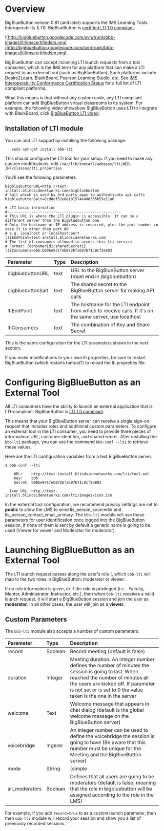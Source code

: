 

# Overview #

BigBlueButton version 0.81 (and later) supports the IMS Learning Tools Interoperability (LTI).  BigBlueButton is [certified LTI 1.0 compliant](http://www.imsglobal.org/cc/detail.cfm?ID=172).

![http://bigbluebutton.googlecode.com/svn/trunk/bbb-images/lti/imscertifiedsm.png](http://bigbluebutton.googlecode.com/svn/trunk/bbb-images/lti/imscertifiedsm.png)

BigBlueButton can accept incoming LTI launch requests from a tool consumer, which is the IMS term for any platform that can make a LTI request to an external tool (such as BigBlueButton).  Such platforms include Desire2Learn, BlackBoard, Pearson Learning Studio, etc.  See [IMS Interoperability Conformance Certification Status](http://www.imsglobal.org/cc/statuschart.cfm) for a full list of LTI compliant platforms.

What this means is that without any custom code, any LTI compliant platform can add BigBlueButton virtual classrooms to its system.  For example, the following video showshow BigBlueButton uses LTI to integrate with BlackBoard, click [BigBlueButton LTI video](https://www.youtube.com/watch?v=OSTGfvICYX4&feature=youtu.be&hd=1).

## Installation of LTI module ##

You can add LTI support by installing the following package.

```
   sudo apt-get install bbb-lti
```

This should configure the LTI tool for your setup.  If you need to make any custom modifications, edit `/var/lib/tomcat7/webapps/lti/WEB-INF/classes/lti.properties`

You'll see the following parameters

```
bigbluebuttonURL=http://test-install.blindsidenetworks.com/bigbluebutton
# Salt which is used by 3rd-party apps to authenticate api calls
bigbluebuttonSalt=8cd8ef52e8e101574e400365b55e11a6

# LTI basic information
#----------------------------------------------------
# This URL is where the LTI plugin is accessible. It can be a different server than the BigBluebutton one
# Only the hostname or IP address is required, plus the port number in case it is other than port 80
# e.g. localhost or localhost:port
ltiEndPoint=test-install.blindsidenetworks.com
# The list of consumers allowed to access this lti service.
# Format: {consumerId1:sharedSecret1}
ltiConsumers=bbb:b00be971feb0726fa697671c9cf2e883
```

| Parameter | Type | Description |
|:----------|:-----|:------------|
| bigbluebuttonURL | text | URL to the BigBlueButton server (must end in /bigbluebutton) |
| bigbluebuttonSalt | text | The shared secret to the BigBlueButton server for making API calls |
| ltiEndPoint | text | The hostname for the LTI endpoint from which to receive calls.  If it's on the same server, use localhost  |
| ltiConsumers | text | The combination of Key and Share Secret  |

This is the same configuration for the LTI parameters shown in the next section.

If you make modifications to your own lti.properties, be sure to restart BigBlueButton (which restarts tomcat7) to reload the lti.propreties file.

# Configuring BigBlueButton as an External Tool #

All LTI consumers have the ability to launch an external application that is LTI-compliant.  BigBlueButton is [LTI 1.0 compliant](http://www.imsglobal.org/cc/detail.cfm?ID=172).

This means that your BigBlueButton server can receive a single sign-on request that includes roles and additional custom parameters.  To configure an external tool in the LTI consumer, you need to provide three pieces of information: URL, customer identifier, and shared secret.  After installing the `bbb-lti` package, you can use the command `bbb-conf --lti` to retrieve these values.

Here are the LTI configuration variables from a test BigBlueButton server.

```
$ bbb-conf --lti

    URL:    http://test-install.blindsidenetworks.com/lti/tool.xml
    Key:    bbb
    Secret: b00be971feb0726fa697671c9cf2e883

  Icon URL: http://test-install.blindsidenetworks.com/lti/images/icon.ico
```

In the external tool configuration, we recommend privacy settings are set to **public** to allow the LMS to send lis\_person\_sourcedid and lis\_person\_contact\_email\_primary.  The `bbb-lti` module will use these parameters for user identification once logged into the BigBlueButton session.  If none of them is sent by default a generic name is going to be used (Viewer for viewer and Moderator for moderator).


# Launching BigBlueButton as an External Tool #

The LTI launch request passes along the user's role (, which `bbb-lti` will map to the two roles in BigBlueButton: moderator or viewer.

If no role information is given, or if the role is privileged (i.e. . Faculty, Mentor, Administrator, Instructor, etc.), then when `bbb-lti` receives a valid launch request, it will start a BigBlueButton session and join the user as **moderator**.  In all other cases, the user will join as a **viewer**.


## Custom Parameters ##

The `bbb-lti` module also accepts a number of custom parameters.

| Parameter | Type | Description |
|:----------|:-----|:------------|
| record | Boolean | Record meeting (default is false) |
| duration | Integer | Meeting duration. An integer number defines the number of minutes the session is going to last. When reached the number of minutes all the users are kicked off. If parameter is not set or is set to 0 the value taken is the one in the server |
| welcome | Text | Welcome message that appears in chat dialog (default is the global welcome message on the BigBlueButton server) |
| voicebridge | Ingerer | An integer number can be used to define the voicebridge the session is going to have (Be aware that this number must be unique for the Meeting and the BigBlueButton server) |
| mode | String | [simple|extended] When using the launching link, if mode is set to simple only single sign on will be executed, if it is set to extended and record is true, the interface for recordings will be shown as a pre-launching page. The value by default is the one configured in the lti.properties file |
| all\_moderators| Boolean | Defines that all users are going to be moderators (default is false, meaning that the role in bigbluebutton will be assigned according to the role in the LMS) |

For example, if you add `record=true` to as a custom launch parameter, then then `bbb-lti` module will record your session and show you a list of previously recorded sessions.